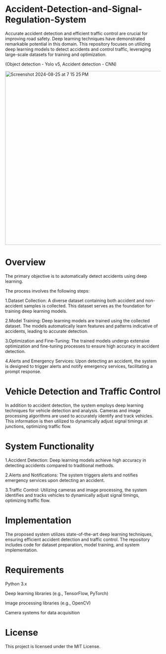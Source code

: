 # Accident-Detection-and-Signal-Regulation-System
Accurate accident detection and efficient traffic control are crucial for improving road safety. Deep learning techniques have demonstrated remarkable potential in this domain. This repository focuses on utilizing deep learning models to detect accidents and control traffic, leveraging large-scale datasets for training and optimization. 

(Object detection - Yolo v5, Accident detection - CNN)

<img width="561" alt="Screenshot 2024-08-25 at 7 15 25 PM" src="https://github.com/user-attachments/assets/0eb56b58-fa2a-4f37-a2a2-0f933c972c2d">


# Overview
The primary objective is to automatically detect accidents using deep learning. 

The process involves the following steps:

1.Dataset Collection: A diverse dataset containing both accident and non-accident samples is collected. This dataset serves as the foundation for training deep learning models.

2.Model Training: Deep learning models are trained using the collected dataset. The models automatically learn features and patterns indicative of accidents, leading to accurate detection.

3.Optimization and Fine-Tuning: The trained models undergo extensive optimization and fine-tuning processes to ensure high accuracy in accident detection.

4.Alerts and Emergency Services: Upon detecting an accident, the system is designed to trigger alerts and notify emergency services, facilitating a prompt response.

# Vehicle Detection and Traffic Control 
In addition to accident detection, the system employs deep learning techniques for vehicle detection and analysis. Cameras and image processing algorithms are used to accurately identify and track vehicles. This information is then utilized to dynamically adjust signal timings at junctions, optimizing traffic flow.

# System Functionality
1.Accident Detection: Deep learning models achieve high accuracy in detecting accidents compared to traditional methods.

2.Alerts and Notifications: The system triggers alerts and notifies emergency services upon detecting an accident.

3.Traffic Control: Utilizing cameras and image processing, the system identifies and tracks vehicles to dynamically adjust signal timings, optimizing traffic flow.

# Implementation
The proposed system utilizes state-of-the-art deep learning techniques, ensuring efficient accident detection and traffic control. The repository includes code for dataset preparation, model training, and system implementation.

# Requirements
Python 3.x

Deep learning libraries (e.g., TensorFlow, PyTorch)

Image processing libraries (e.g., OpenCV)

Camera systems for data acquisition

# License
This project is licensed under the MIT License.
